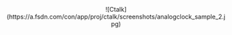 <center>![Ctalk](https://a.fsdn.com/con/app/proj/ctalk/screenshots/analogclock_sample_2.jpg)</center>
